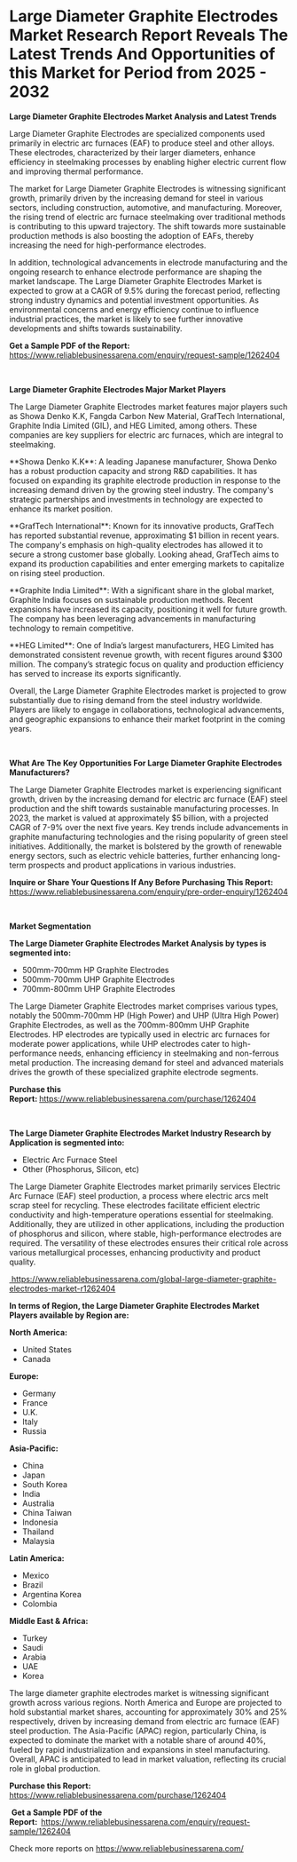 <p><h1>Large Diameter Graphite Electrodes Market Research Report Reveals The Latest Trends And Opportunities of this Market for Period from 2025 - 2032</h1></p><p><strong>Large Diameter Graphite Electrodes Market Analysis and Latest Trends</strong></p>
<p><p>Large Diameter Graphite Electrodes are specialized components used primarily in electric arc furnaces (EAF) to produce steel and other alloys. These electrodes, characterized by their larger diameters, enhance efficiency in steelmaking processes by enabling higher electric current flow and improving thermal performance.</p><p>The market for Large Diameter Graphite Electrodes is witnessing significant growth, primarily driven by the increasing demand for steel in various sectors, including construction, automotive, and manufacturing. Moreover, the rising trend of electric arc furnace steelmaking over traditional methods is contributing to this upward trajectory. The shift towards more sustainable production methods is also boosting the adoption of EAFs, thereby increasing the need for high-performance electrodes.</p><p>In addition, technological advancements in electrode manufacturing and the ongoing research to enhance electrode performance are shaping the market landscape. The Large Diameter Graphite Electrodes Market is expected to grow at a CAGR of 9.5% during the forecast period, reflecting strong industry dynamics and potential investment opportunities. As environmental concerns and energy efficiency continue to influence industrial practices, the market is likely to see further innovative developments and shifts towards sustainability.</p></p>
<p><strong>Get a Sample PDF of the Report:&nbsp;</strong> <a href="https://www.reliablebusinessarena.com/enquiry/request-sample/1262404?utm_campaign=2992&utm_medium=2&utm_source=Github&utm_content=ia&utm_term=24032025&utm_id=large-diameter-graphite-electrodes">https://www.reliablebusinessarena.com/enquiry/request-sample/1262404</a></p>
<p>&nbsp;</p>
<p><strong>Large Diameter Graphite Electrodes Major Market Players</strong></p>
<p><p>The Large Diameter Graphite Electrodes market features major players such as Showa Denko K.K, Fangda Carbon New Material, GrafTech International, Graphite India Limited (GIL), and HEG Limited, among others. These companies are key suppliers for electric arc furnaces, which are integral to steelmaking.</p><p>**Showa Denko K.K**: A leading Japanese manufacturer, Showa Denko has a robust production capacity and strong R&D capabilities. It has focused on expanding its graphite electrode production in response to the increasing demand driven by the growing steel industry. The company's strategic partnerships and investments in technology are expected to enhance its market position.</p><p>**GrafTech International**: Known for its innovative products, GrafTech has reported substantial revenue, approximating $1 billion in recent years. The company's emphasis on high-quality electrodes has allowed it to secure a strong customer base globally. Looking ahead, GrafTech aims to expand its production capabilities and enter emerging markets to capitalize on rising steel production.</p><p>**Graphite India Limited**: With a significant share in the global market, Graphite India focuses on sustainable production methods. Recent expansions have increased its capacity, positioning it well for future growth. The company has been leveraging advancements in manufacturing technology to remain competitive.</p><p>**HEG Limited**: One of India’s largest manufacturers, HEG Limited has demonstrated consistent revenue growth, with recent figures around $300 million. The company’s strategic focus on quality and production efficiency has served to increase its exports significantly. </p><p>Overall, the Large Diameter Graphite Electrodes market is projected to grow substantially due to rising demand from the steel industry worldwide. Players are likely to engage in collaborations, technological advancements, and geographic expansions to enhance their market footprint in the coming years.</p></p>
<p>&nbsp;</p>
<p><strong>What Are The Key Opportunities For Large Diameter Graphite Electrodes Manufacturers?</strong></p>
<p><p>The Large Diameter Graphite Electrodes market is experiencing significant growth, driven by the increasing demand for electric arc furnace (EAF) steel production and the shift towards sustainable manufacturing processes. In 2023, the market is valued at approximately $5 billion, with a projected CAGR of 7-9% over the next five years. Key trends include advancements in graphite manufacturing technologies and the rising popularity of green steel initiatives. Additionally, the market is bolstered by the growth of renewable energy sectors, such as electric vehicle batteries, further enhancing long-term prospects and product applications in various industries.</p></p>
<p><strong>Inquire or Share Your Questions If Any Before Purchasing This Report:</strong> <a href="https://www.reliablebusinessarena.com/enquiry/pre-order-enquiry/1262404?utm_campaign=2992&utm_medium=2&utm_source=Github&utm_content=ia&utm_term=24032025&utm_id=large-diameter-graphite-electrodes">https://www.reliablebusinessarena.com/enquiry/pre-order-enquiry/1262404</a></p>
<p>&nbsp;</p>
<p><strong>Market Segmentation</strong></p>
<p><strong>The Large Diameter Graphite Electrodes Market Analysis by types is segmented into:</strong></p>
<p><ul><li>500mm-700mm HP Graphite Electrodes</li><li>500mm-700mm UHP Graphite Electrodes</li><li>700mm-800mm UHP Graphite Electrodes</li></ul></p>
<p><p>The Large Diameter Graphite Electrodes market comprises various types, notably the 500mm-700mm HP (High Power) and UHP (Ultra High Power) Graphite Electrodes, as well as the 700mm-800mm UHP Graphite Electrodes. HP electrodes are typically used in electric arc furnaces for moderate power applications, while UHP electrodes cater to high-performance needs, enhancing efficiency in steelmaking and non-ferrous metal production. The increasing demand for steel and advanced materials drives the growth of these specialized graphite electrode segments.</p></p>
<p><strong>Purchase this Report:&nbsp;</strong><a href="https://www.reliablebusinessarena.com/purchase/1262404?utm_campaign=2992&utm_medium=2&utm_source=Github&utm_content=ia&utm_term=24032025&utm_id=large-diameter-graphite-electrodes">https://www.reliablebusinessarena.com/purchase/1262404</a></p>
<p>&nbsp;</p>
<p><strong>The Large Diameter Graphite Electrodes Market Industry Research by Application is segmented into:</strong></p>
<p><ul><li>Electric Arc Furnace Steel</li><li>Other (Phosphorus, Silicon, etc)</li></ul></p>
<p><p>The Large Diameter Graphite Electrodes market primarily services Electric Arc Furnace (EAF) steel production, a process where electric arcs melt scrap steel for recycling. These electrodes facilitate efficient electric conductivity and high-temperature operations essential for steelmaking. Additionally, they are utilized in other applications, including the production of phosphorus and silicon, where stable, high-performance electrodes are required. The versatility of these electrodes ensures their critical role across various metallurgical processes, enhancing productivity and product quality.</p></p>
<p><a href="https://www.reliablebusinessarena.com/global-large-diameter-graphite-electrodes-market-r1262404?utm_campaign=2992&utm_medium=2&utm_source=Github&utm_content=ia&utm_term=24032025&utm_id=large-diameter-graphite-electrodes">&nbsp;https://www.reliablebusinessarena.com/global-large-diameter-graphite-electrodes-market-r1262404</a></p>
<p><strong>In terms of Region, the Large Diameter Graphite Electrodes Market Players available by Region are:</strong></p>
<p>
    <p> <strong> North America: </strong>
        <ul>
            <li>United States</li>
            <li>Canada</li>
        </ul>
        </p> 
    <p> <strong> Europe: </strong>
        <ul>
            <li>Germany</li>
            <li>France</li>
            <li>U.K.</li>
            <li>Italy</li>
            <li>Russia</li>
        </ul>
        </p> 
    <p> <strong> Asia-Pacific: </strong>
        <ul>
            <li>China</li>
            <li>Japan</li>
            <li>South Korea</li>
            <li>India</li>
            <li>Australia</li>
            <li>China Taiwan</li>
            <li>Indonesia</li>
            <li>Thailand</li>
            <li>Malaysia</li>
        </ul>
        </p> 
    <p> <strong> Latin America: </strong>
        <ul>
            <li>Mexico</li>
            <li>Brazil</li>
            <li>Argentina Korea</li>
            <li>Colombia</li>
        </ul>
        </p> 
    <p> <strong> Middle East & Africa: </strong>
        <ul>
            <li>Turkey</li>
            <li>Saudi</li>
            <li>Arabia</li>
            <li>UAE</li>
            <li>Korea</li>
        </ul>
    </p>
    </p>
<p><p>The large diameter graphite electrodes market is witnessing significant growth across various regions. North America and Europe are projected to hold substantial market shares, accounting for approximately 30% and 25% respectively, driven by increasing demand from electric arc furnace (EAF) steel production. The Asia-Pacific (APAC) region, particularly China, is expected to dominate the market with a notable share of around 40%, fueled by rapid industrialization and expansions in steel manufacturing. Overall, APAC is anticipated to lead in market valuation, reflecting its crucial role in global production.</p></p>
<p><strong>Purchase this Report: </strong><a href="https://www.reliablebusinessarena.com/purchase/1262404?utm_campaign=2992&utm_medium=2&utm_source=Github&utm_content=ia&utm_term=24032025&utm_id=large-diameter-graphite-electrodes">https://www.reliablebusinessarena.com/purchase/1262404</a></p>
<p>&nbsp;<strong>Get a Sample PDF of the Report:&nbsp;&nbsp;</strong><a href="https://www.reliablebusinessarena.com/enquiry/request-sample/1262404?utm_campaign=2992&utm_medium=2&utm_source=Github&utm_content=ia&utm_term=24032025&utm_id=large-diameter-graphite-electrodes">https://www.reliablebusinessarena.com/enquiry/request-sample/1262404</a></p>
<p><strong></strong></p>
<p>Check more reports on <a href="https://www.reliablebusinessarena.com/?utm_campaign=2992&utm_medium=2&utm_source=Github&utm_content=ia&utm_term=24032025&utm_id=large-diameter-graphite-electrodes">https://www.reliablebusinessarena.com/</a></p>